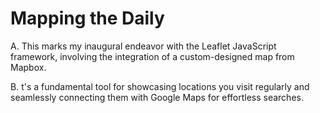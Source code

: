 # Mapping the Daily

A. 
This marks my inaugural endeavor with the Leaflet JavaScript framework, involving the integration of a custom-designed map from Mapbox.

B. 
t's a fundamental tool for showcasing locations you visit regularly and seamlessly connecting them with Google Maps for effortless searches.
